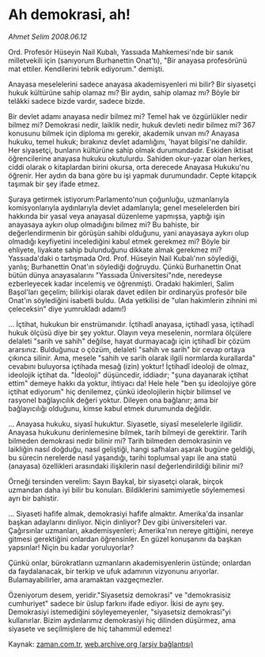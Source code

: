 # Ah demokrasi, ah!

*Ahmet Selim 2008.06.12*

<tr><td class="metin" colspan="2" style="padding-top: 20px; padding-left: 5px; padding-right: 10px;">Ord. Profesör Hüseyin Nail Kubalı, Yassıada Mahkemesi'nde bir sanık milletvekili için (sanıyorum Burhanettin Onat'tı), "Bir anayasa profesörünü mat ettiler. Kendilerini tebrik ediyorum." demişti.</td></tr><tr><td class="metin" colspan="2" style="padding-top: 20px; padding-left: 5px; padding-right: 10px;"><p>Anayasa meselelerini sadece anayasa akademisyenleri mi bilir? Bir siyasetçi hukuk kültürüne sahip olamaz mı? Bir aydın, sahip olamaz mı? Böyle bir telâkki sadece bizde vardır, sadece bizde.
<p>Bir devlet adamı anayasa nedir bilmez mi? Temel hak ve özgürlükler nedir bilmez mi? Demokrasi nedir, laiklik nedir, hukuk devleti nedir bilmez mi? 367 konusunu bilmek için diploma mı gerekir, akademik unvan mı? Anayasa hukuku, temel hukuk; bırakınız devlet adamlığını, 'hayat bilgisi'ne dahildir. Her siyasetçi, bunların kültürüne sahip olmak durumundadır. Eskiden iktisat öğrencilerine anayasa hukuku okutulurdu. Sahiden okur-yazar olan herkes, ciddi olarak o kitaplardan birini okursa, orta derecede Anayasa Hukuku'nu öğrenir. Her aydın da bana göre bu işi yapmak durumundadır. Cepte kitapçık taşımak bir şey ifade etmez.
<p>Şuraya getirmek istiyorum:Parlamento'nun çoğunluğu, uzmanlarıyla komisyonlarıyla aydınlarıyla devlet adamlarıyla; genel meselelerden biri hakkında bir yasal veya anayasal düzenleme yapmışsa, yaptığı işin anayasaya aykırı olup olmadığını bilmez mi? Bu bahiste, bir değerlendirmenin bir görüşün sahibi olduğunu, yani anayasaya aykırı olup olmadığı keyfiyetini incelediğini kabul etmek gerekmez mi? Böyle bir ehliyete, liyakate sahip bulunduğunu dikkate almak gerekmez mi? Yassıada'daki o tartışmada Ord. Prof. Hüseyin Nail Kubalı'nın söylediği, yanlış; Burhanettin Onat'ın söylediği doğruydu. Çünkü Burhanettin Onat bütün dünya anayasalarını "Yassıada Üniversitesi"nde, neredeyse ezberleyecek kadar incelemiş ve öğrenmişti. Oradaki hakimleri, Salim Başol'ları geçelim; bilirkişi olarak davet edilen bir ordinaryüs profesör bile Onat'ın söylediğini isabetli buldu. (Ada yetkilisi de "ulan hakimlerin zihnini mi çeleceksin" diye yumrukladı adamı!)
<p>... İçtihat, hukukun bir enstrümanıdır. İçtihadî anayasa, içtihadî yasa, içtihadî hukuk ölçüsü diye bir şey yoktur. Olayın veya meselenin, normlara ölçülere delaleti "sarih ve sahih" değilse, hayat durmayacağı için içtihadî bir çözüm ararsınız. Bulduğunuz o çözüm, delaleti "sahih ve sarih" bir cevap ortaya çıkınca silinir. Ama, mesele "sahih ve sarih olarak ilgili normlarda kurallarda" cevabını buluyorsa içtihada mesağ (izin) yoktur! İçtihadî ideoloji de olmaz, ideolojik içtihat da. "İdeoloji" düşüncedir, iddiadır; "şuna dayanarak içtihat ettim" demeye hakkı da yoktur, ihtiyacı da! Hele hele "ben şu ideolojiye göre içtihat ediyorum" hiç denilemez, çünkü ideolojilerin hiçbir bilimsel ve rasyonel bağlayıcılık değeri yoktur. Dileyen ona bağlanır; ama bir bağlayıcılığı olduğunu, kimse kabul etmek durumunda değildir.
<p>... Anayasa hukuku, siyasî hukuktur. Siyasetle, siyasî meselelerle ilgilidir. Anayasa hukukunu derinlemesine bilmek, tarih bilmeyi de gerektirir. Tarih bilmeden demokrasi nedir bilinir mi? Tarih bilmeden demokrasinin ve laikliğin nasıl doğduğu, nasıl geliştiği, hangi safhaları aşarak bugüne geldiği, bu sürecin nerelerde nasıl yaşandığı, tarihi toplumsal yapı ile ana statü (anayasa) özellikleri arasındaki ilişkilerin nasıl değerlendirildiği bilinir mi?
<p>Örneği tersinden verelim: Sayın Baykal, bir siyasetçi olarak, birçok uzmandan daha iyi bilir bu konuları. Bildiklerini samimiyetle söylememesi ayrı bir bahistir.
<p>... Siyaseti hafife almak, demokrasiyi hafife almaktır. Amerika'da insanlar başkan adaylarını dinliyor. Niçin dinliyor? Dev gibi üniversiteleri var. Çağırsınlar uzmanları, akademisyenleri; Amerika'nın nereye gittiğini, nereye gitmesi gerektiğini onlardan öğrensinler. En güzel konuşanını da başkan yapsınlar! Niçin bu kadar yoruluyorlar?
<p>Çünkü onlar, bürokratların uzmanların akademisyenlerin üstünde; onlardan da faydalanacak, bir terkip ve ufuk adamının vizyonunu arıyorlar. Bulamayabilirler, ama aramaktan vazgeçmezler.
<p>Özeniyorum desem, yeridir."Siyasetsiz demokrasi" ve "demokrasisiz cumhuriyet" sadece bir üslup farkını ifade ediyor. İkisi de aynı şey. Demokrasiyi istemediğini söyleyemeyenler, "siyasetsiz demokrasi"yi kullanırlar. Bizim aydınlarımız demokrasiyi hiç dilinden düşürmez, ama siyasete ve seçilmişlere de hiç tahammül edemez!<br/></p></p></p></p></p></p></p></p></p></td></tr>

Kaynak: [zaman.com.tr](http://zaman.com.tr/yazar.do?yazino=701108), [web.archive.org (arşiv bağlantısı)](http://web.archive.org/web/20080802010428/http://www.zaman.com.tr:80/yazar.do?yazino=701108)
